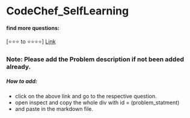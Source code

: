 # CodeChef_SelfLearning

#### find more questions:
[⭐⭐⭐ to ⭐⭐⭐⭐] [Link](https://www.codechef.com/selflearning/3to4stars)

### Note: Please add the Problem description if not been added already. 
##### How to add:
* click on the above link and go to the respective question.
* open inspect and copy the whole div with id = (problem_statment)
* and paste in the markdown file.
  


